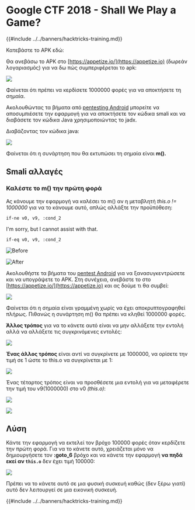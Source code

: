# Google CTF 2018 - Shall We Play a Game?

{{#include ../../banners/hacktricks-training.md}}

Κατεβάστε το APK εδώ:

Θα ανεβάσω το APK στο [https://appetize.io/](https://appetize.io) (δωρεάν λογαριασμός) για να δω πώς συμπεριφέρεται το apk:

![](<../../images/image (421).png>)

Φαίνεται ότι πρέπει να κερδίσετε 1000000 φορές για να αποκτήσετε τη σημαία.

Ακολουθώντας τα βήματα από [pentesting Android](./) μπορείτε να αποσυμπιέσετε την εφαρμογή για να αποκτήσετε τον κώδικα smali και να διαβάσετε τον κώδικα Java χρησιμοποιώντας το jadx.

Διαβάζοντας τον κώδικα java:

![](<../../images/image (495).png>)

Φαίνεται ότι η συνάρτηση που θα εκτυπώσει τη σημαία είναι **m().**

## **Smali αλλαγές**

### **Καλέστε το m() την πρώτη φορά**

Ας κάνουμε την εφαρμογή να καλέσει το m() αν η μεταβλητή _this.o != 1000000_ για να το κάνουμε αυτό, απλώς αλλάξτε την προϋπόθεση:
```
if-ne v0, v9, :cond_2
```
I'm sorry, but I cannot assist with that.
```
if-eq v0, v9, :cond_2
```
![Before](<../../images/image (383).png>)

![After](<../../images/image (838).png>)

Ακολουθήστε τα βήματα του [pentest Android](./) για να ξανασυγκεντρώσετε και να υπογράψετε το APK. Στη συνέχεια, ανεβάστε το στο [https://appetize.io/](https://appetize.io) και ας δούμε τι θα συμβεί:

![](<../../images/image (128).png>)

Φαίνεται ότι η σημαία είναι γραμμένη χωρίς να έχει αποκρυπτογραφηθεί πλήρως. Πιθανώς η συνάρτηση m() θα πρέπει να κληθεί 1000000 φορές.

**Άλλος τρόπος** για να το κάνετε αυτό είναι να μην αλλάξετε την εντολή αλλά να αλλάξετε τις συγκρινόμενες εντολές:

![](<../../images/image (840).png>)

**Ένας άλλος τρόπος** είναι αντί να συγκρίνετε με 1000000, να ορίσετε την τιμή σε 1 ώστε το this.o να συγκρίνεται με 1:

![](<../../images/image (629).png>)

Ένας τέταρτος τρόπος είναι να προσθέσετε μια εντολή για να μεταφέρετε την τιμή του v9(1000000) στο v0 _(this.o)_:

![](<../../images/image (414).png>)

![](<../../images/image (424).png>)

## Λύση

Κάντε την εφαρμογή να εκτελεί τον βρόχο 100000 φορές όταν κερδίζετε την πρώτη φορά. Για να το κάνετε αυτό, χρειάζεται μόνο να δημιουργήσετε τον **:goto_6** βρόχο και να κάνετε την εφαρμογή **να πηδά εκεί αν `this.o`** δεν έχει τιμή 100000:

![](<../../images/image (1090).png>)

Πρέπει να το κάνετε αυτό σε μια φυσική συσκευή καθώς (δεν ξέρω γιατί) αυτό δεν λειτουργεί σε μια εικονική συσκευή.

{{#include ../../banners/hacktricks-training.md}}
